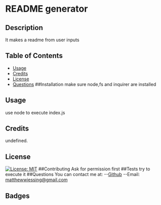 # README generator
## Description
It makes a readme from user inputs
## Table of Contents 
- [Usage](#usage)
- [Credits](#credits)
- [License](#license)
- [Questions](#questions)
##Installation
make sure node,fs and inquirer are installed
## Usage
use node to execute index.js
## Credits
undefined.
## License
[![License: MIT](https://img.shields.io/badge/License-MIT-yellow.svg)](https://opensource.org/licenses/MIT)
##Contributing
Ask for permission first
##Tests
try to execute it
##Questions
You can contact me at:
--[Github](https://github.com/kiasiri)
--Email: matthewwiessing@gmail.com

## Badges


